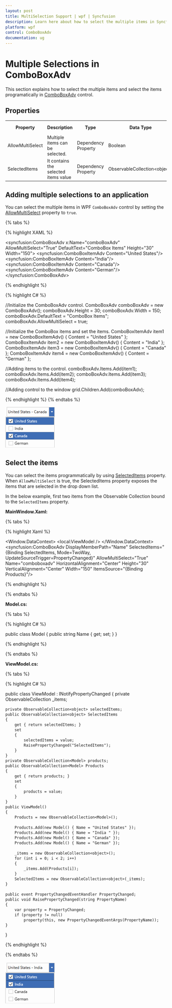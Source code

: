 ```yaml
---
layout: post
title: MultiSelection Support | wpf | Syncfusion
description: Learn here about how to select the multiple items in Syncfusion WPF ComboBoxAdv control and more details.
platform: wpf
control: ComboBoxAdv
documentation: ug
---
```


# Multiple Selections in ComboBoxAdv

This section explains how to select the multiple items and select the items programatically in [ComboBoxAdv](https://help.syncfusion.com/cr/wpf/Syncfusion.Windows.Tools.Controls.ComboBoxAdv.html) control.

## Properties

<table>
<tr>
<th>
Property</th><th>
Description</th><th>
Type</th><th>
Data Type</th><th>
Reference links</th></tr>
<tr>
<td>
AllowMultiSelect</td><td>
Multiple items can be selected.</td><td>
Dependency Property</td><td>
Boolean</td><td>
NA</td></tr>
<tr>
<td>
SelectedItems</td><td>
It contains the selected items value</td><td>
Dependency Property</td><td>
ObservableCollection&lt;object&gt;</td><td>
NA</td></tr>
</table>

## Adding multiple selections to an application

You can select the multiple items in WPF `ComboBoxAdv` control by setting the [AllowMultiSelect](https://help.syncfusion.com/cr/wpf/Syncfusion.Windows.Tools.Controls.ComboBoxAdv.html#Syncfusion_Windows_Tools_Controls_ComboBoxAdv_AllowMultiSelect) property to `true`.

{% tabs %}

{% highlight XAML %}

<syncfusion:ComboBoxAdv x:Name="comboBoxAdv" AllowMultiSelect="True" DefaultText="ComboBox Items" Height="30" Width="150">
    <syncfusion:ComboBoxItemAdv Content="United States"/>
    <syncfusion:ComboBoxItemAdv Content="India"/>
    <syncfusion:ComboBoxItemAdv Content="Canada"/>
    <syncfusion:ComboBoxItemAdv Content="German"/>
</syncfusion:ComboBoxAdv>

{% endhighlight %}

{% highlight C# %}

//Initialize the ComboBoxAdv control.
ComboBoxAdv comboBoxAdv = new ComboBoxAdv();
comboBoxAdv.Height = 30;
comboBoxAdv.Width = 150;
comboBoxAdv.DefaultText = "ComboBox Items";
comboBoxAdv.AllowMultiSelect = true;

//Initialize the ComboBox items and set the items.
ComboBoxItemAdv item1 = new ComboBoxItemAdv() { Content = "United States" };
ComboBoxItemAdv item2 = new ComboBoxItemAdv() { Content = "India" };
ComboBoxItemAdv item3 = new ComboBoxItemAdv() { Content = "Canada" };
ComboBoxItemAdv item4 = new ComboBoxItemAdv() { Content = "German" };

//Adding items to the control.
comboBoxAdv.Items.Add(item1);
comboBoxAdv.Items.Add(item2);
comboBoxAdv.Items.Add(item3);
comboBoxAdv.Items.Add(item4);

//Adding control to the window
grid.Children.Add(comboBoxAdv);

{% endhighlight %}
{% endtabs %}

![Adding multiple selections to an application](ComboBoxAdv_images/wpf-comboboxadv-multiselect.png)

## Select the items

You can select the items programmatically by using [SelectedItems](https://help.syncfusion.com/cr/wpf/Syncfusion.Windows.Tools.Controls.ComboBoxAdv.html#Syncfusion_Windows_Tools_Controls_ComboBoxAdv_SelectedItems) property. When `AllowMultiSelect` is true, the SelectedItems property exposes the items that are selected in the drop down list.

In the below example, first two items from the Observable Collection bound to the `SelectedItems` property.

**MainWindow.Xaml:**

{% tabs %}

{% highlight Xaml %}

<Window.DataContext>
    <local:ViewModel />
</Window.DataContext>
<Grid>
    <syncfusion:ComboBoxAdv DisplayMemberPath="Name" SelectedItems="{Binding SelectedItems, Mode=TwoWay, UpdateSourceTrigger=PropertyChanged}"
            AllowMultiSelect="True" Name="comboboxadv"  HorizontalAlignment="Center" Height="30"
            VerticalAlignment="Center" Width="150" ItemsSource="{Binding Products}"/>
</Grid>

{% endhighlight %}

{% endtabs %}

**Model.cs:**

{% tabs %}

{% highlight C# %}

public class Model
{
    public string Name { get; set; }
}

{% endhighlight %}

{% endtabs %}

**ViewModel.cs:**

{% tabs %}

{% highlight C# %}

public class ViewModel : INotifyPropertyChanged
{
    private ObservableCollection<object> _items;

    private ObservableCollection<object> selectedItems;
    public ObservableCollection<object> SelectedItems
    {
        get { return selectedItems; }
        set
        {
            selectedItems = value;
            RaisePropertyChanged("SelectedItems");
        }
    }
    private ObservableCollection<Model> products;
    public ObservableCollection<Model> Products
    {
        get { return products; }
        set
        {
            products = value;
        }
    }
    public ViewModel()
    {
        Products = new ObservableCollection<Model>();

        Products.Add(new Model() { Name = "United States" });
        Products.Add(new Model() { Name = "India " });
        Products.Add(new Model() { Name = "Canada" });
        Products.Add(new Model() { Name = "German" });

        _items = new ObservableCollection<object>();
        for (int i = 0; i < 2; i++)
        {
            _items.Add(Products[i]);
        }
        SelectedItems = new ObservableCollection<object>(_items);
    }

    public event PropertyChangedEventHandler PropertyChanged;
    public void RaisePropertyChanged(string PropertyName)
    {
        var property = PropertyChanged;
        if (property != null)
            property(this, new PropertyChangedEventArgs(PropertyName));
    }
}

{% endhighlight %}

{% endtabs %}

![Select the item using SelectedItems property in WPF ComboBoxAdv](Comboboxadv_images/wpf-comboboxadv-selection.png)
